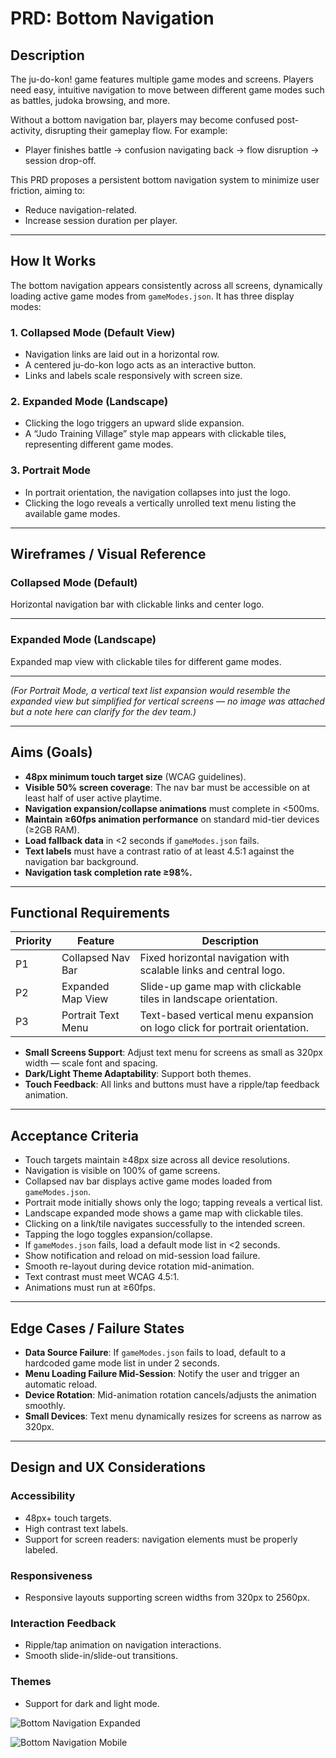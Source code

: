 # PRD: Bottom Navigation

## Description

The ju-do-kon! game features multiple game modes and screens. Players need easy, intuitive navigation to move between different game modes such as battles, judoka browsing, and more.

Without a bottom navigation bar, players may become confused post-activity, disrupting their gameplay flow. For example:

- Player finishes battle → confusion navigating back → flow disruption → session drop-off.

This PRD proposes a persistent bottom navigation system to minimize user friction, aiming to:

- Reduce navigation-related.
- Increase session duration per player.

---

## How It Works

The bottom navigation appears consistently across all screens, dynamically loading active game modes from `gameModes.json`. It has three display modes:

### 1. Collapsed Mode (Default View)

- Navigation links are laid out in a horizontal row.
- A centered ju-do-kon logo acts as an interactive button.
- Links and labels scale responsively with screen size.

### 2. Expanded Mode (Landscape)

- Clicking the logo triggers an upward slide expansion.
- A “Judo Training Village” style map appears with clickable tiles, representing different game modes.

### 3. Portrait Mode

- In portrait orientation, the navigation collapses into just the logo.
- Clicking the logo reveals a vertically unrolled text menu listing the available game modes.

---

## Wireframes / Visual Reference

### Collapsed Mode (Default)

Horizontal navigation bar with clickable links and center logo.

---

### Expanded Mode (Landscape)

Expanded map view with clickable tiles for different game modes.

---

_(For Portrait Mode, a vertical text list expansion would resemble the expanded view but simplified for vertical screens — no image was attached but a note here can clarify for the dev team.)_

---

## Aims (Goals)

- **48px minimum touch target size** (WCAG guidelines).
- **Visible 50% screen coverage**: The nav bar must be accessible on at least half of user active playtime.
- **Navigation expansion/collapse animations** must complete in <500ms.
- **Maintain ≥60fps animation performance** on standard mid-tier devices (≥2GB RAM).
- **Load fallback data** in <2 seconds if `gameModes.json` fails.
- **Text labels** must have a contrast ratio of at least 4.5:1 against the navigation bar background.
- **Navigation task completion rate ≥98%.**

---

## Functional Requirements

| Priority | Feature            | Description                                                                |
| -------- | ------------------ | -------------------------------------------------------------------------- |
| P1       | Collapsed Nav Bar  | Fixed horizontal navigation with scalable links and central logo.          |
| P2       | Expanded Map View  | Slide-up game map with clickable tiles in landscape orientation.           |
| P3       | Portrait Text Menu | Text-based vertical menu expansion on logo click for portrait orientation. |

- **Small Screens Support**: Adjust text menu for screens as small as 320px width — scale font and spacing.
- **Dark/Light Theme Adaptability**: Support both themes.
- **Touch Feedback**: All links and buttons must have a ripple/tap feedback animation.

---

## Acceptance Criteria

- Touch targets maintain ≥48px size across all device resolutions.
- Navigation is visible on 100% of game screens.
- Collapsed nav bar displays active game modes loaded from `gameModes.json`.
- Portrait mode initially shows only the logo; tapping reveals a vertical list.
- Landscape expanded mode shows a game map with clickable tiles.
- Clicking on a link/tile navigates successfully to the intended screen.
- Tapping the logo toggles expansion/collapse.
- If `gameModes.json` fails, load a default mode list in <2 seconds.
- Show notification and reload on mid-session load failure.
- Smooth re-layout during device rotation mid-animation.
- Text contrast must meet WCAG 4.5:1.
- Animations must run at ≥60fps.

---

## Edge Cases / Failure States

- **Data Source Failure**: If `gameModes.json` fails to load, default to a hardcoded game mode list in under 2 seconds.
- **Menu Loading Failure Mid-Session**: Notify the user and trigger an automatic reload.
- **Device Rotation**: Mid-animation rotation cancels/adjusts the animation smoothly.
- **Small Devices**: Text menu dynamically resizes for screens as narrow as 320px.

---

## Design and UX Considerations

### Accessibility

- 48px+ touch targets.
- High contrast text labels.
- Support for screen readers: navigation elements must be properly labeled.

### Responsiveness

- Responsive layouts supporting screen widths from 320px to 2560px.

### Interaction Feedback

- Ripple/tap animation on navigation interactions.
- Smooth slide-in/slide-out transitions.

### Themes

- Support for dark and light mode.

![Bottom Navigation Expanded](/design/mockups/mockupBottomNavigation1.png)

![Bottom Navigation Mobile](/design/mockups/mockupBottomNavigation2.png)
